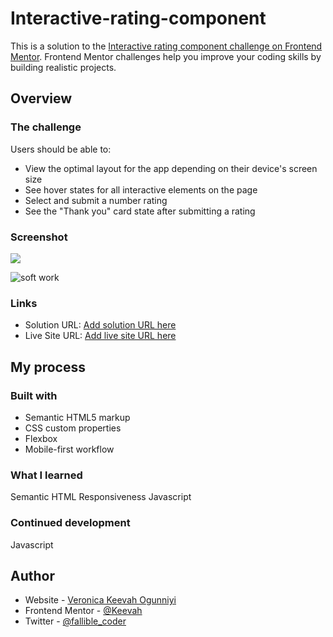 # Interactive-rating-component


This is a solution to the [Interactive rating component challenge on Frontend Mentor](https://www.frontendmentor.io/challenges/interactive-rating-component-koxpeBUmI). Frontend Mentor challenges help you improve your coding skills by building realistic projects. 



## Overview

### The challenge

Users should be able to:

- View the optimal layout for the app depending on their device's screen size
- See hover states for all interactive elements on the page
- Select and submit a number rating
- See the "Thank you" card state after submitting a rating

### Screenshot

![](./screenshot.jpg)


![soft work](https://user-images.githubusercontent.com/86062530/171914879-781fc83c-f65b-4ee7-b38c-7427535e199b.jpg)

### Links

- Solution URL: [Add solution URL here](https://your-solution-url.com)
- Live Site URL: [Add live site URL here](https://your-live-site-url.com)

## My process

### Built with

- Semantic HTML5 markup
- CSS custom properties
- Flexbox
- Mobile-first workflow



### What I learned
Semantic HTML
Responsiveness
Javascript



### Continued development

Javascript


## Author

- Website - [Veronica Keevah Ogunniyi](https://www.verele.netlify.app)
- Frontend Mentor - [@Keevah](https://www.frontendmentor.io/profile/keevah)
- Twitter - [@fallible_coder](https://www.twitter.com/fallible_coder)

